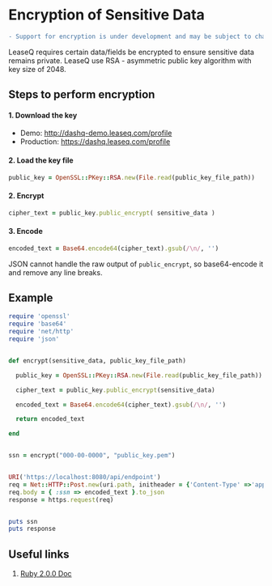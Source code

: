 # Encryption of Sensitive Data

```diff
- Support for encryption is under development and may be subject to change.
```

LeaseQ requires certain data/fields be encrypted to ensure sensitive data remains private. LeaseQ use RSA - asymmetric public key algorithm with key size of 2048.

## Steps to perform encryption

#### 1. Download the key
  * Demo: http://dashq-demo.leaseq.com/profile 
  * Production: https://dashq.leaseq.com/profile

#### 2. Load the key file
```ruby
public_key = OpenSSL::PKey::RSA.new(File.read(public_key_file_path))
```

#### 2. Encrypt

```ruby
cipher_text = public_key.public_encrypt( sensitive_data )
```

#### 3. Encode

```ruby
encoded_text = Base64.encode64(cipher_text).gsub(/\n/, '')
```

JSON cannot handle the raw output of `public_encrypt`, so base64-encode it and remove any line breaks.

## Example

```ruby
require 'openssl'
require 'base64'
require 'net/http'
require 'json'


def encrypt(sensitive_data, public_key_file_path)

  public_key = OpenSSL::PKey::RSA.new(File.read(public_key_file_path))

  cipher_text = public_key.public_encrypt(sensitive_data)

  encoded_text = Base64.encode64(cipher_text).gsub(/\n/, '')

  return encoded_text

end


ssn = encrypt("000-00-0000", "public_key.pem")


URI('https://localhost:8080/api/endpoint')
req = Net::HTTP::Post.new(uri.path, initheader = {'Content-Type' =>'application/json'})
req.body = { :ssn => encoded_text }.to_json
response = https.request(req)


puts ssn
puts response
```
## Useful links

1. [Ruby 2.0.0 Doc](https://ruby-doc.org/stdlib-2.0.0/libdoc/openssl/rdoc/OpenSSL/PKey/RSA.html)
